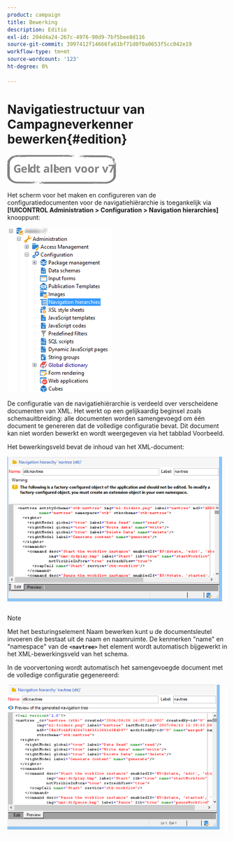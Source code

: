 ```yaml
---
product: campaign
title: Bewerking
description: Editio
exl-id: 204d4a24-267c-4976-90d9-7bf5bee8d116
source-git-commit: 3997412f14666fa61bf71d0f0a0653f5cc042e19
workflow-type: tm+mt
source-wordcount: '123'
ht-degree: 0%

---
```



# Navigatiestructuur van Campagneverkenner bewerken{#edition}

![](../../assets/v7-only.svg)

Het scherm voor het maken en configureren van de configuratiedocumenten voor de navigatiehiërarchie is toegankelijk via **[!UICONTROL Administration > Configuration > Navigation hierarchies]** knooppunt:

![](assets/d_ncs_integration_navigation_arbo.png)

De configuratie van de navigatiehiërarchie is verdeeld over verscheidene documenten van XML. Het werkt op een gelijkaardig beginsel zoals schemauitbreiding: alle documenten worden samengevoegd om één document te genereren dat de volledige configuratie bevat. Dit document kan niet worden bewerkt en wordt weergegeven via het tabblad Voorbeeld.

Het bewerkingsveld bevat de inhoud van het XML-document:

![](assets/d_ncs_integration_navigation_edit.png)

>[!NOTE]
>
>Met het besturingselement Naam bewerken kunt u de documentsleutel invoeren die bestaat uit de naam en naamruimte. De kenmerken &quot;name&quot; en &quot;namespace&quot; van de **`<navtree>`** het element wordt automatisch bijgewerkt in het XML-bewerkingsveld van het schema.

In de voorvertoning wordt automatisch het samengevoegde document met de volledige configuratie gegenereerd:

![](assets/d_ncs_integration_navigation_preview.png)
